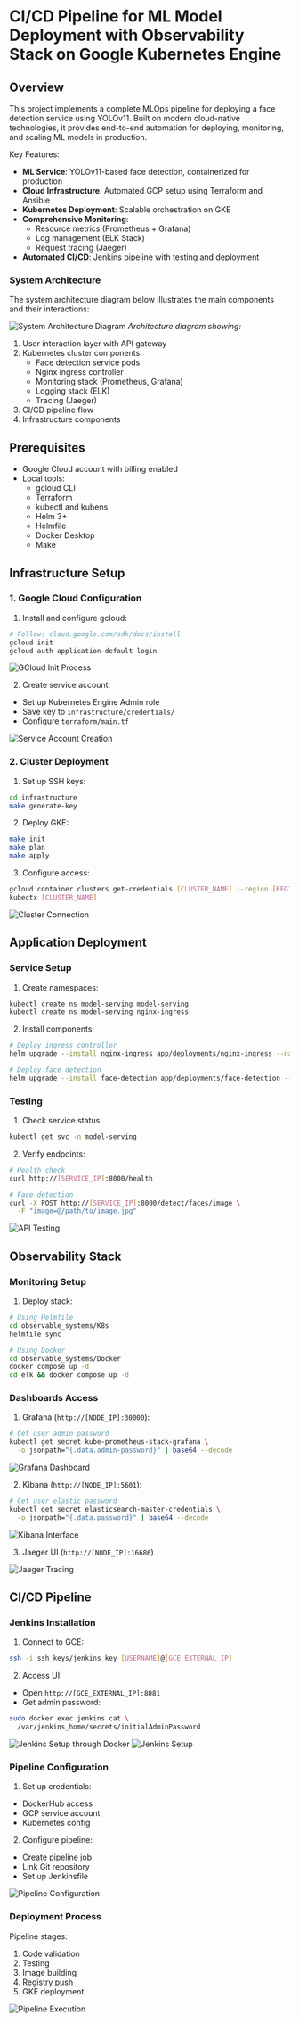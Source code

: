 # CI/CD Pipeline for ML Model Deployment with Observability Stack on Google Kubernetes Engine

## Overview
This project implements a complete MLOps pipeline for deploying a face detection service using YOLOv11. Built on modern cloud-native technologies, it provides end-to-end automation for deploying, monitoring, and scaling ML models in production.

Key Features:
- **ML Service**: YOLOv11-based face detection, containerized for production
- **Cloud Infrastructure**: Automated GCP setup using Terraform and Ansible
- **Kubernetes Deployment**: Scalable orchestration on GKE
- **Comprehensive Monitoring**: 
  - Resource metrics (Prometheus + Grafana)
  - Log management (ELK Stack)
  - Request tracing (Jaeger)
- **Automated CI/CD**: Jenkins pipeline with testing and deployment

### System Architecture
The system architecture diagram below illustrates the main components and their interactions:

![System Architecture Diagram](images/architecture.jpg)
*Architecture diagram showing:*
1. User interaction layer with API gateway
2. Kubernetes cluster components:
   - Face detection service pods
   - Nginx ingress controller
   - Monitoring stack (Prometheus, Grafana)
   - Logging stack (ELK)
   - Tracing (Jaeger)
3. CI/CD pipeline flow
4. Infrastructure components

## Prerequisites
- Google Cloud account with billing enabled
- Local tools:
  - gcloud CLI
  - Terraform 
  - kubectl and kubens
  - Helm 3+
  - Helmfile
  - Docker Desktop
  - Make

## Infrastructure Setup

### 1. Google Cloud Configuration

1. Install and configure gcloud:
```bash
# Follow: cloud.google.com/sdk/docs/install
gcloud init
gcloud auth application-default login
```

![GCloud Init Process](images/gcloud-init.gif)

2. Create service account:
- Set up Kubernetes Engine Admin role
- Save key to `infrastructure/credentials/`
- Configure `terraform/main.tf`

![Service Account Creation](images/service-account-creation.gif)

### 2. Cluster Deployment

1. Set up SSH keys:
```bash
cd infrastructure
make generate-key
```

2. Deploy GKE:
```bash
make init
make plan
make apply
```

3. Configure access:
```bash
gcloud container clusters get-credentials [CLUSTER_NAME] --region [REGION]
kubectx [CLUSTER_NAME]
```

![Cluster Connection](images/cluster-connection.gif)

## Application Deployment

### Service Setup

1. Create namespaces:
```bash
kubectl create ns model-serving model-serving
kubectl create ns model-serving nginx-ingress
```

2. Install components:
```bash
# Deploy ingress controller
helm upgrade --install nginx-ingress app/deployments/nginx-ingress --namespace nginx-ingress 

# Deploy face detection
helm upgrade --install face-detection app/deployments/face-detection --namespace model-serving
```

### Testing

1. Check service status:
```bash
kubectl get svc -n model-serving
```

2. Verify endpoints:
```bash
# Health check
curl http://[SERVICE_IP]:8000/health

# Face detection
curl -X POST http://[SERVICE_IP]:8000/detect/faces/image \
  -F "image=@/path/to/image.jpg"
```

![API Testing](images/api-testing.gif)

## Observability Stack

### Monitoring Setup

1. Deploy stack:
```bash
# Using Helmfile
cd observable_systems/K8s
helmfile sync

# Using Docker
cd observable_systems/Docker
docker compose up -d
cd elk && docker compose up -d
```

### Dashboards Access

1. Grafana (`http://[NODE_IP]:30000`):
```bash
# Get user admin password
kubectl get secret kube-prometheus-stack-grafana \
  -o jsonpath="{.data.admin-password}" | base64 --decode
```

![Grafana Dashboard](images/grafana-dashboard.png)

2. Kibana (`http://[NODE_IP]:5601`):
```bash
# Get user elastic password
kubectl get secret elasticsearch-master-credentials \
  -o jsonpath="{.data.password}" | base64 --decode
```

![Kibana Interface](images/kibana-interface.png)

3. Jaeger UI (`http://[NODE_IP]:16686`)

![Jaeger Tracing](images/jaeger-tracing.png)

## CI/CD Pipeline

### Jenkins Installation

1. Connect to GCE:
```bash
ssh -i ssh_keys/jenkins_key [USERNAME]@[GCE_EXTERNAL_IP]
```

2. Access UI:
- Open `http://[GCE_EXTERNAL_IP]:8081`
- Get admin password:
```bash
sudo docker exec jenkins cat \
  /var/jenkins_home/secrets/initialAdminPassword
```

![Jenkins Setup through Docker](images/jenkins-docker-setup.gif)
![Jenkins Setup](images/jenkins-setup.gif)

### Pipeline Configuration

1. Set up credentials:
- DockerHub access
- GCP service account
- Kubernetes config

2. Configure pipeline:
- Create pipeline job
- Link Git repository
- Set up Jenkinsfile

![Pipeline Configuration](images/pipeline-config.gif)

### Deployment Process

Pipeline stages:
1. Code validation
2. Testing
3. Image building
4. Registry push
5. GKE deployment

![Pipeline Execution](images/pipeline-execution.png)
